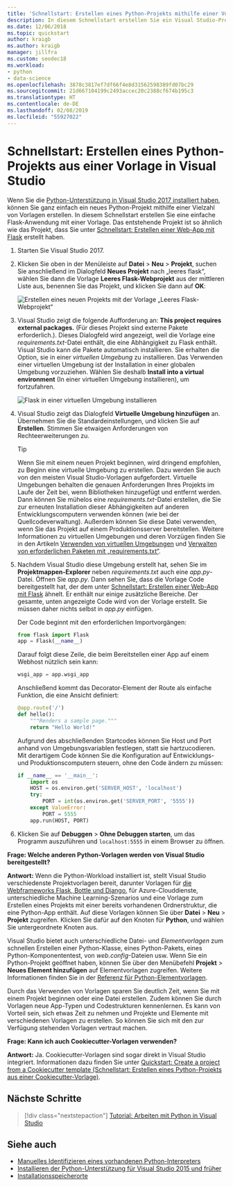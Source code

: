 ```yaml
---
title: 'Schnellstart: Erstellen eines Python-Projekts mithilfe einer Vorlage'
description: In diesem Schnellstart erstellen Sie ein Visual Studio-Projekt für Python mithilfe der integrierten Vorlage für eine einfache Flask-App.
ms.date: 12/06/2018
ms.topic: quickstart
author: kraigb
ms.author: kraigb
manager: jillfra
ms.custom: seodec18
ms.workload:
- python
- data-science
ms.openlocfilehash: 3878c3817ef7df66f4e8d31562598389fd07bc29
ms.sourcegitcommit: 21d667104199c2493accec20c2388cf674b195c3
ms.translationtype: HT
ms.contentlocale: de-DE
ms.lasthandoff: 02/08/2019
ms.locfileid: "55927022"
---
```

# <a name="quickstart-create-a-python-project-from-a-template-in-visual-studio"></a>Schnellstart: Erstellen eines Python-Projekts aus einer Vorlage in Visual Studio

Wenn Sie die [Python-Unterstützung in Visual Studio 2017 installiert haben](installing-python-support-in-visual-studio.md), können Sie ganz einfach ein neues Python-Projekt mithilfe einer Vielzahl von Vorlagen erstellen. In diesem Schnellstart erstellen Sie eine einfache Flask-Anwendung mit einer Vorlage. Das entstehende Projekt ist so ähnlich wie das Projekt, dass Sie unter [Schnellstart: Erstellen einer Web-App mit Flask](../ide/quickstart-python.md) erstellt haben.

1. Starten Sie Visual Studio 2017.

1. Klicken Sie oben in der Menüleiste auf **Datei** > **Neu** > **Projekt**, suchen Sie anschließend im Dialogfeld **Neues Projekt** nach „leeres flask“, wählen Sie dann die Vorlage **Leeres Flask-Webprojekt** aus der mittleren Liste aus, benennen Sie das Projekt, und klicken Sie dann auf **OK**:

    ![Erstellen eines neuen Projekts mit der Vorlage „Leeres Flask-Webprojekt“](media/quickstart-python-06-blank-flask-template.png)

1. Visual Studio zeigt die folgende Aufforderung an: **This project requires external packages.** (Für dieses Projekt sind externe Pakete erforderlich.). Dieses Dialogfeld wird angezeigt, weil die Vorlage eine *requirements.txt*-Datei enthält, die eine Abhängigkeit zu Flask enthält. Visual Studio kann die Pakete automatisch installieren. Sie erhalten die Option, sie in einer *virtuellen Umgebung* zu installieren. Das Verwenden einer virtuellen Umgebung ist der Installation in einer globalen Umgebung vorzuziehen. Wählen Sie deshalb **Install into a virtual environment** (In einer virtuellen Umgebung installieren), um fortzufahren.

    ![Flask in einer virtuellen Umgebung installieren](media/quickstart-python-07-install-into-virtual-environment.png)

1. Visual Studio zeigt das Dialogfeld **Virtuelle Umgebung hinzufügen** an. Übernehmen Sie die Standardeinstellungen, und klicken Sie auf **Erstellen**. Stimmen Sie etwaigen Anforderungen von Rechteerweiterungen zu.

    > [!Tip]
    > Wenn Sie mit einem neuen Projekt beginnen, wird dringend empfohlen, zu Beginn eine virtuelle Umgebung zu erstellen. Dazu werden Sie auch von den meisten Visual Studio-Vorlagen aufgefordert. Virtuelle Umgebungen behalten die genauen Anforderungen Ihres Projekts im Laufe der Zeit bei, wenn Bibliotheken hinzugefügt und entfernt werden. Dann können Sie mühelos eine *requirements.txt*-Datei erstellen, die Sie zur erneuten Installation dieser Abhängigkeiten auf anderen Entwicklungscomputern verwenden können (wie bei der Quellcodeverwaltung). Außerdem können Sie diese Datei verwenden, wenn Sie das Projekt auf einem Produktionsserver bereitstellen. Weitere Informationen zu virtuellen Umgebungen und deren Vorzügen finden Sie in den Artikeln [Verwenden von virtuellen Umgebungen](../python/selecting-a-python-environment-for-a-project.md#use-virtual-environments) und [Verwalten von erforderlichen Paketen mit „requirements.txt“](../python/managing-required-packages-with-requirements-txt.md).

1. Nachdem Visual Studio diese Umgebung erstellt hat, sehen Sie im **Projektmappen-Explorer** neben *requirements.txt* auch eine *app.py*-Datei. Öffnen Sie *app.py*. Dann sehen Sie, dass die Vorlage Code bereitgestellt hat, der dem unter [Schnellstart: Erstellen einer Web-App mit Flask](../ide/quickstart-python.md) ähnelt. Er enthält nur einige zusätzliche Bereiche. Der gesamte, unten angezeigte Code wird von der Vorlage erstellt. Sie müssen daher nichts selbst in *app.py* einfügen.

    Der Code beginnt mit den erforderlichen Importvorgängen:

    ```python
    from flask import Flask
    app = Flask(__name__)
    ```

    Darauf folgt diese Zeile, die beim Bereitstellen einer App auf einem Webhost nützlich sein kann:

    ```python
    wsgi_app = app.wsgi_app
    ```

    Anschließend kommt das Decorator-Element der Route als einfache Funktion, die eine Ansicht definiert:

    ```python
    @app.route('/')
    def hello():
        """Renders a sample page."""
        return "Hello World!"
    ```

    Aufgrund des abschließenden Startcodes können Sie Host und Port anhand von Umgebungsvariablen festlegen, statt sie hartzucodieren. Mit derartigem Code können Sie die Konfiguration auf Entwicklungs- und Produktionscomputern steuern, ohne den Code ändern zu müssen:

    ```python
    if __name__ == '__main__':
        import os
        HOST = os.environ.get('SERVER_HOST', 'localhost')
        try:
            PORT = int(os.environ.get('SERVER_PORT', '5555'))
        except ValueError:
            PORT = 5555
        app.run(HOST, PORT)
    ```

1. Klicken Sie auf **Debuggen** > **Ohne Debuggen starten**, um das Programm auszuführen und `localhost:5555` in einem Browser zu öffnen.

**Frage: Welche anderen Python-Vorlagen werden von Visual Studio bereitgestellt?**

**Antwort:** Wenn die Python-Workload installiert ist, stellt Visual Studio verschiedenste Projektvorlagen bereit, darunter Vorlagen für [die Webframeworks Flask, Bottle und Django](../python/python-web-application-project-templates.md), für Azure-Clouddienste, unterschiedliche Machine Learning-Szenarios und eine Vorlage zum Erstellen eines Projekts mit einer bereits vorhandenen Ordnerstruktur, die eine Python-App enthält. Auf diese Vorlagen können Sie über **Datei** > **Neu** > **Projekt** zugreifen. Klicken Sie dafür auf den Knoten für **Python**, und wählen Sie untergeordnete Knoten aus.

Visual Studio bietet auch unterschiedliche Datei- und *Elementvorlagen* zum schnellen Erstellen einer Python-Klasse, eines Python-Pakets, eines Python-Komponententest, von *web.config*-Dateien usw. Wenn Sie ein Python-Projekt geöffnet haben, können Sie über den Menübefehl **Projekt** > **Neues Element hinzufügen** auf Elementvorlagen zugreifen. Weitere Informationen finden Sie in der [Referenz für Python-Elementvorlagen](python-item-templates.md).

Durch das Verwenden von Vorlagen sparen Sie deutlich Zeit, wenn Sie mit einem Projekt beginnen oder eine Datei erstellen. Zudem können Sie durch Vorlagen neue App-Typen und Codestrukturen kennenlernen. Es kann von Vorteil sein, sich etwas Zeit zu nehmen und Projekte und Elemente mit verschiedenen Vorlagen zu erstellen. So können Sie sich mit den zur Verfügung stehenden Vorlagen vertraut machen.

**Frage: Kann ich auch Cookiecutter-Vorlagen verwenden?**

**Antwort:** Ja. Cookiecutter-Vorlagen sind sogar direkt in Visual Studio integriert. Informationen dazu finden Sie unter [Quickstart: Create a project from a Cookiecutter template (Schnellstart: Erstellen eines Python-Projekts aus einer Cookiecutter-Vorlage)](../python/quickstart-04-python-in-visual-studio-project-from-cookiecutter.md).

## <a name="next-steps"></a>Nächste Schritte

> [!div class="nextstepaction"]
> [Tutorial: Arbeiten mit Python in Visual Studio](tutorial-working-with-python-in-visual-studio-step-01-create-project.md)

## <a name="see-also"></a>Siehe auch

- [Manuelles Identifizieren eines vorhandenen Python-Interpreters](managing-python-environments-in-visual-studio.md#manually-identify-an-existing-environment)
- [Installieren der Python-Unterstützung für Visual Studio 2015 und früher](installing-python-support-in-visual-studio.md)
- [Installationsspeicherorte](installing-python-support-in-visual-studio.md#install-locations)
